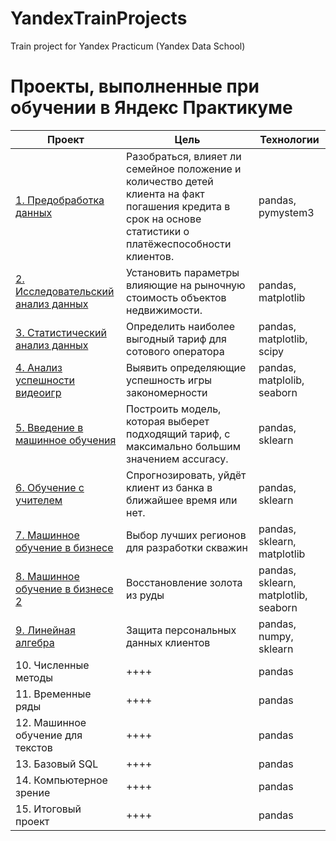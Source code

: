 # YandexTrainProjects
Train project for Yandex Practicum (Yandex Data School)

# Проекты, выполненные при обучении в Яндекс Практикуме


| Проект        | Цель           | Технологии  |
| ------------- |-------------| -----|
| [1. Предобработка данных](https://github.com/Ni-ik/YandexTrainProjects/tree/main/01.%20Проект%20Исследование%20надёжности%20заёмщиков)| Разобраться, влияет ли семейное положение и количество детей клиента на факт погашения кредита в срок на основе статистики о платёжеспособности клиентов.      |pandas, pymystem3 |
| [2. Исследовательский анализ данных](https://github.com/Ni-ik/YandexTrainProjects/blob/main/02.%20Оценка%20стоимости%20недвижимости/pr02.ipynb) |Установить параметры влияющие на рыночную стоимость объектов недвижимости.| pandas, matplotlib |
| [3. Статистический анализ данных](https://github.com/Ni-ik/YandexTrainProjects/blob/main/03.%20Определение%20перспективного%20тарифа%20для%20телеком-компании/Project_03.ipynb) |Определить наиболее выгодный тариф для сотового оператора| pandas, matplotlib, scipy |
| [4. Анализ успешности видеоигр](https://github.com/Ni-ik/YandexTrainProjects/blob/main/04.%20Анализ%20успешности%20видеоигр/Project_04.ipynb) |Выявить определяющие успешность игры закономерности   | pandas, matplolib, seaborn |
| [5. Введение в машинное обучения](https://github.com/Ni-ik/YandexTrainProjects/blob/main/05.%20Рекомендация%20тарифов/Project_05.ipynb) | Построить модель, которая выберет подходящий тариф, с максимально большим значением accuracy. | pandas, sklearn |
| [6. Обучение с учителем](https://github.com/Ni-ik/YandexTrainProjects/blob/main/06.%20Прогноз%20ухода%20клиентов/Project_06.ipynb) |Спрогнозировать, уйдёт клиент из банка в ближайшее время или нет. | pandas, sklearn |
| [7. Машинное обучение в бизнесе](https://github.com/Ni-ik/YandexTrainProjects/blob/main/07.%20Выбор%20лучших%20регионов/Project_07.ipynb) | Выбор лучших регионов для разработки скважин | pandas, sklearn, matplotlib |
| [8. Машинное обучение в бизнесе 2](https://github.com/Ni-ik/YandexTrainProjects/blob/main/08.%20Добыча%20золота%20из%20руды/Project_08.ipynb) | Восстановление золота из руды      | pandas, sklearn, matplotlib, seaborn |
| [9. Линейная алгебра](https://github.com/Ni-ik/YandexTrainProjects/blob/d1da14ad6afc826ad1c7b81e4ecffb2154f74090/09.%20Защита%20персональных%20данных/Project_09.ipynb) | Защита персональных данных клиентов | pandas, numpy, sklearn |
| 10. Численные методы | ++++      | pandas |
| 11. Временные ряды | ++++      | pandas |
| 12. Машинное обучение для текстов | ++++      | pandas |
| 13. Базовый SQL | ++++      | pandas |
| 14. Компьютерное зрение | ++++      | pandas |
| 15. Итоговый проект | ++++      | pandas |

